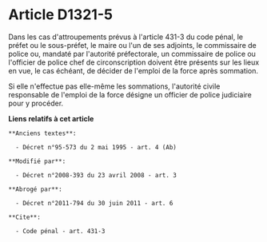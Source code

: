 # Article D1321-5

Dans les cas d'attroupements prévus à l'article 431-3 du code pénal, le préfet ou le sous-préfet, le maire ou l'un de ses
adjoints, le commissaire de police ou, mandaté par l'autorité préfectorale, un commissaire de police ou l'officier de police
chef de circonscription doivent être présents sur les lieux en vue, le cas échéant, de décider de l'emploi de la force après
sommation. 

Si elle n'effectue pas elle-même les sommations, l'autorité civile responsable de l'emploi de la force désigne un officier de
police judiciaire pour y procéder.

**Liens relatifs à cet article**

	**Anciens textes**:

	  - Décret n°95-573 du 2 mai 1995 - art. 4 (Ab)

	**Modifié par**:

	  - Décret n°2008-393 du 23 avril 2008 - art. 3

	**Abrogé par**:

	  - Décret n°2011-794 du 30 juin 2011 - art. 6

	**Cite**:

	  - Code pénal - art. 431-3
